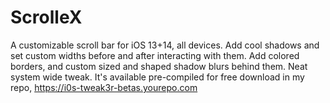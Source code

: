 # ScrolleX
A customizable scroll bar for iOS 13+14, all devices. Add cool shadows and set custom widths before and after interacting with them.
Add colored borders, and custom sized and shaped shadow blurs behind them. Neat system wide tweak.  It's available pre-compiled for free download in my repo, 
https://i0s-tweak3r-betas.yourepo.com
